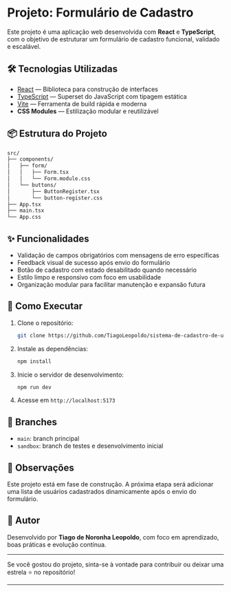 # Projeto: Formulário de Cadastro

Este projeto é uma aplicação web desenvolvida com **React** e **TypeScript**, com o objetivo de estruturar um formulário de cadastro funcional, validado e escalável.

## 🛠️ Tecnologias Utilizadas

- [React](https://react.dev/) — Biblioteca para construção de interfaces
- [TypeScript](https://www.typescriptlang.org/) — Superset do JavaScript com tipagem estática
- [Vite](https://vitejs.dev/) — Ferramenta de build rápida e moderna
- **CSS Modules** — Estilização modular e reutilizável

## 📦 Estrutura do Projeto

```bash
src/
├── components/
│   ├── form/
│   │   ├── Form.tsx
│   │   └── Form.module.css
│   └── buttons/
│       ├── ButtonRegister.tsx
│       └── button-register.css
├── App.tsx
├── main.tsx
└── App.css
```

## ✨ Funcionalidades

- Validação de campos obrigatórios com mensagens de erro específicas
- Feedback visual de sucesso após envio do formulário
- Botão de cadastro com estado desabilitado quando necessário
- Estilo limpo e responsivo com foco em usabilidade
- Organização modular para facilitar manutenção e expansão futura

## 🚀 Como Executar

1. Clone o repositório:
   ```bash
   git clone https://github.com/TiagoLeopoldo/sistema-de-cadastro-de-usuarios-em-react.git
   ```

2. Instale as dependências:
   ```bash
   npm install
   ```

3. Inicie o servidor de desenvolvimento:
   ```bash
   npm run dev
   ```

4. Acesse em `http://localhost:5173`

## 📂 Branches

- `main`: branch principal
- `sandbox`: branch de testes e desenvolvimento inicial

## 📌 Observações

Este projeto está em fase de construção. A próxima etapa será adicionar uma lista de usuários cadastrados dinamicamente após o envio do formulário.

## 🧠 Autor

Desenvolvido por **Tiago de Noronha Leopoldo**, com foco em aprendizado, boas práticas e evolução contínua.

---

Se você gostou do projeto, sinta-se à vontade para contribuir ou deixar uma estrela ⭐ no repositório!

---